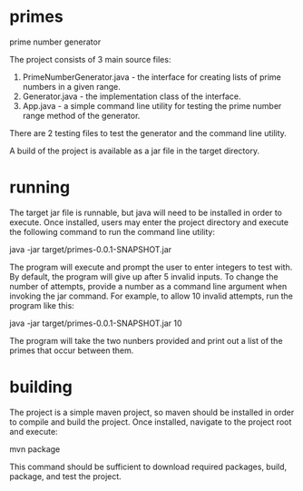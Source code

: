 # primes
prime number generator

The project consists of 3 main source files:

1. PrimeNumberGenerator.java - the interface for creating lists of prime numbers in a given range.
2. Generator.java - the implementation class of the interface.
3. App.java - a simple command line utility for testing the prime number range method of the generator.

There are 2 testing files to test the generator and the command line utility.

A build of the project is available as a jar file in the target directory.

# running
The target jar file is runnable, but java will need to be installed in order to execute. Once installed, users may enter the project directory and execute the following command to run the command line utility:

java -jar target/primes-0.0.1-SNAPSHOT.jar

The program will execute and prompt the user to enter integers to test with. By default, the program will give up after 5 invalid inputs. To change the number of attempts, provide a number as a command line argument when invoking the jar command. For example, to allow 10 invalid attempts, run the program like this:

java -jar target/primes-0.0.1-SNAPSHOT.jar 10

The program will take the two nunbers provided and print out a list of the primes that occur between them.

# building
The project is a simple maven project, so maven should be installed in order to compile and build the project. Once installed, navigate to the project root and execute:
  
mvn package

This command should be sufficient to download required packages, build, package, and test the project.
